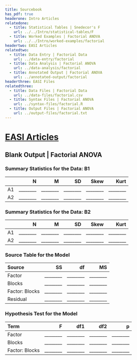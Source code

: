 ```yaml
---
title: Sourcebook
has_pdf: true
headerone: Intro Articles
relatedone:
  - title: Statistical Tables | Snedecor's F
    url: ../../Intro/statistical-tables/F
  - title: Worked Examples | Factorial ANOVA
    url: ../../Intro/worked-examples/factorial
headertwo: EASI Articles
relatedtwo:
  - title: Data Entry | Factorial Data
    url: ../data-entry/factorial
  - title: Data Analysis | Factorial ANOVA
    url: ../data-analysis/factorial
  - title: Annotated Output | Factorial ANOVA
    url: ../annotated-output/factorial
headerthree: EASI Files
relatedthree:
  - title: Data Files | Factorial Data
    url: ../data-files/factorial.csv
  - title: Syntax Files | Factorial ANOVA
    url: ../syntax-files/factorial.R
  - title: Output Files | Factorial ANOVA
    url: ../output-files/factorial.txt
---
```


# [EASI Articles](../index.md)

## Blank Output | Factorial ANOVA

### Summary Statistics for the Data: B1

|    | N   | M   | SD   | Skew | Kurt |
|:---|----:|----:|-----:|-----:|-----:|
| A1 | ________ | ________ | ________ | ________ | ________ |
| A2 | ________ | ________ | ________ | ________ | ________ |

### Summary Statistics for the Data: B2

|    | N   | M   | SD   | Skew | Kurt |
|:---|----:|----:|-----:|-----:|-----:|
| A1 | ________ | ________ | ________ | ________ | ________ |
| A2 | ________ | ________ | ________ | ________ | ________ |

### Source Table for the Model

| Source           | SS   | df  | MS  |
|:-----------------|-----:|----:|----:|
| Factor           | ________ | ________ | ________ |
| Blocks           | ________ | ________ | ________ |
| Factor: Blocks   | ________ | ________ | ________ |
| Residual         | ________ | ________ | ________ |

### Hypothesis Test for the Model

| Term             | F   | df1 | df2 | p   |
|:-----------------|----:|----:|----:|----:|
| Factor           | ________ | ________ | ________ | ________ |
| Blocks           | ________ | ________ | ________ | ________ |
| Factor: Blocks   | ________ | ________ | ________ | ________ |

